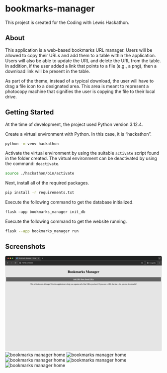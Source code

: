 # bookmarks-manager

This project is created for the Coding with Lewis Hackathon.

## About

This application is a web-based bookmarks URL manager.
Users will be allowed to copy their URLs and add them to a table within the application.
Users will also be able to update the URL and delete the URL from the table.
In addition, if the user added a link that points to a file (e.g., a png), then a download link will be present in the table.

As part of the theme, instead of a typical download, the user will have to drag a file icon to a designated area.
This area is meant to represent a photocopy machine that signifies the user is copying the file to their local drive.

## Getting Started

At the time of development, the project used Python version 3.12.4.

Create a virtual environment with Python. In this case, it is “hackathon”.
```zsh
python -m venv hackathon
```

Activate the virtual environment by using the suitable `activate` script found in the folder created. The virtual environment can be deactivated by using the command: `deactivate`.
```zsh
source ./hackathon/bin/activate
```

Next, install all of the required packages.
```zsh
pip install -r requirements.txt
```

Execute the following command to get the database initialized.
```zsh
flask –app bookmarks_manager init_db
```

Execute the following command to get the website running.
```zsh
flask --app bookmarks_manager run
```

## Screenshots

![bookmarks manager home](screenshots/bm_home.png)
![bookmarks manager home](screenshots/bm_add_url_1.png.png)
![bookmarks manager home](screenshots/bm_add_url_2.png.png)
![bookmarks manager home](screenshots/bm_list.png.png)
![bookmarks manager home](screenshots/bm_download_1.png.png)
![bookmarks manager home](screenshots/bm_download_2.png.png)
